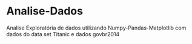 # Analise-Dados
Analise Exploratória de dados utilizando Numpy-Pandas-Matplotlib com dados do data set Titanic e dados govbr2014
